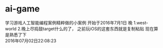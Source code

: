 # ai-game
学习游戏人工智能编程案例精粹做的小案例 开始于2016年7月1日 晚
1.west-world
2.晚上尽捣鼓target什么的了，
之前玩iOS的这套东西就是复制粘贴
现在算是熟悉了下 		
2016年07月02日22:08:23